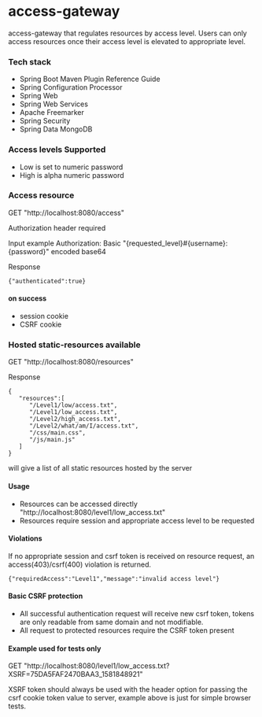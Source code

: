 # access-gateway

access-gateway that regulates resources by access level. Users can only access resources once their access level is elevated to appropriate level. 

### Tech stack
* Spring Boot Maven Plugin Reference Guide
* Spring Configuration Processor
* Spring Web
* Spring Web Services
* Apache Freemarker
* Spring Security
* Spring Data MongoDB


### Access levels Supported

* Low is set to numeric password
* High is alpha numeric password


### Access resource

GET "http://localhost:8080/access"

Authorization header required

Input example Authorization: Basic "{requested_level}#{username}:{password}" encoded base64 

Response

```
{"authenticated":true}
```

#### on success
* session cookie
* CSRF cookie

### Hosted static-resources available 

GET "http://localhost:8080/resources"

Response

```
{ 
   "resources":[ 
      "/Level1/low/access.txt",
      "/Level1/low_access.txt",
      "/Level2/high_access.txt",
      "/Level2/what/am/I/access.txt",
      "/css/main.css",
      "/js/main.js"
   ]
}
```

will give a list of all static resources hosted by the server 

#### Usage
* Resources can be accessed directly "http://localhost:8080/level1/low_access.txt" 
* Resources require session and appropriate access level to be requested 

#### Violations
If no appropriate session and csrf token is received on resource request, an access(403)/csrf(400) violation is returned.

```
{"requiredAccess":"Level1","message":"invalid access level"}
```

#### Basic CSRF protection

* All successful authentication request will receive new csrf token, tokens are only readable from same domain and not modifiable. 
* All request to protected resources require the CSRF token present

#### Example used for tests only

GET "http://localhost:8080/level1/low_access.txt?XSRF=75DA5FAF2470BAA3_1581848921"

XSRF token should always be used with the header option for passing the csrf cookie token value to server, example above is just for simple browser tests.
